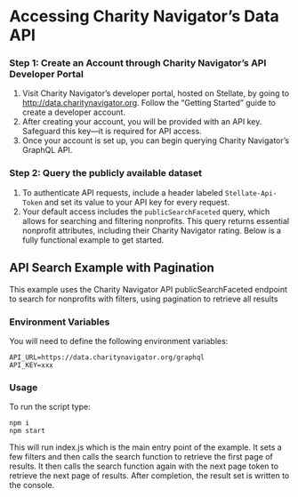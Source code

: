 # Accessing Charity Navigator’s Data API

### Step 1: Create an Account through Charity Navigator’s API Developer Portal

1.	Visit Charity Navigator’s developer portal, hosted on Stellate, by going to http://data.charitynavigator.org. Follow the “Getting Started” guide to create a developer account.
2.	After creating your account, you will be provided with an API key. Safeguard this key—it is required for API access.
3.	Once your account is set up, you can begin querying Charity Navigator’s GraphQL API.

### Step 2: Query the publicly available dataset

1.	To authenticate API requests, include a header labeled `Stellate-Api-Token` and set its value to your API key for every request.
2.	Your default access includes the `publicSearchFaceted` query, which allows for searching and filtering nonprofits. This query returns essential nonprofit attributes, including their Charity Navigator rating. Below is a fully functional example to get started.

## API Search Example with Pagination

This example uses the Charity Navigator API publicSearchFaceted endpoint to search
for nonprofits with filters, using pagination to retrieve all results

### Environment Variables

You will need to define the following environment variables:

```
API_URL=https://data.charitynavigator.org/graphql
API_KEY=xxx
```

### Usage

To run the script type:

```
npm i
npm start
```

This will run index.js which is the main entry point of the example. It sets a few filters and then calls the search function to retrieve the first page of results. It then calls the search function again with the next page token to retrieve the next page of results. After completion, the result set is written to the console.
